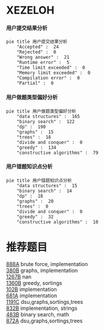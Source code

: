 # XEZELOH

<!-- tabs:start -->



#### **用户提交结果分析**

```mermaid
pie title 用户提交结果分析
    "Accepted" :  24
    "Rejected" :  0
    "Wrong answer" :  21
    "Runtime error" :  5
    "Time limit exceeded" :  0
    "Memory limit exceeded" :  0
    "Compilation error" :  0
    "Partial" :  0
```

#### **用户做题类型偏好分析**

```mermaid
pie title 用户做题类型偏好分析
    "data structures" :  165
    "binary search" :  122
    "dp" :  190
    "graphs" :  15
    "trees" :  18
    "divide and conquer" :  0
    "greedy" :  134
    "constructive algorithms" :  79
```
#### **用户错题知识点分析**

```mermaid
pie title 用户错题知识点分析
    "data structures" :  15
    "binary search" :  14
    "dp" :  18
    "graphs" :  20
    "trees" :  0
    "divide and conquer" :  0
    "greedy" :  32
    "constructive algorithms" :  10
```



<!-- tabs:end -->
# 推荐题目
[888A](https://codeforces.com/contest/888/problem/A)		brute force,
                        implementation		  
[380B](https://codeforces.com/contest/380/problem/B)		graphs,
                        implementation		  
[1267B](https://codeforces.com/contest/1267/problem/B)		nan		  
[1360B](https://codeforces.com/contest/1360/problem/B)		greedy,
                        sortings		  
[102B](https://codeforces.com/contest/102/problem/B)		implementation		  
[681A](https://codeforces.com/contest/681/problem/A)		implementation		  
[1191C](https://codeforces.com/contest/1191/problem/C)		dsu,graphs,sortings,trees		  
[832B](https://codeforces.com/contest/832/problem/B)		implementation,
                        strings		  
[483B](https://codeforces.com/contest/483/problem/B)		binary search,
                        math		  
[872A](https://codeforces.com/contest/872/problem/A)		dsu,graphs,sortings,trees		  
